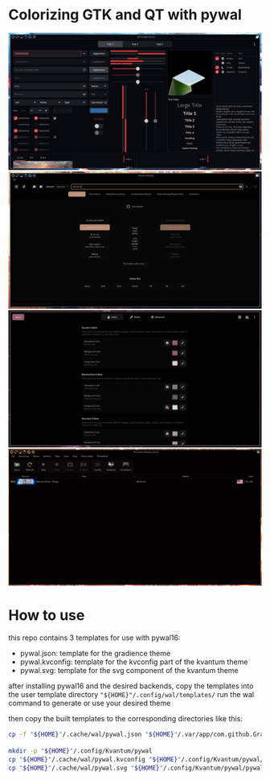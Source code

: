 # Colorizing GTK and QT with pywal

![gtk_wf_2](/screenshots/gtk_wf_2.png)
![kvantum_3](/screenshots/kvantum_3.png)
![gradience_4](/screenshots/gradience_4.png)
![primehack_1](/screenshots/primehack_1.png)



# How to use

this repo contains 3 templates for use with pywal16:  
- pywal.json: template for the gradience theme   
- pywal.kvconfig: template for the kvconfig part of the kvantum theme   
- pywal.svg: template for the svg component of the kvantum theme   


after installing pywal16 and the desired backends, copy the templates into the user template
directory `"${HOME}"/.config/wal/templates/` run the wal command to generate or use your desired theme

then copy the built templates to the corresponding directories like this:
```sh
cp -f "${HOME}"/.cache/wal/pywal.json "${HOME}"/.var/app/com.github.GradienceTeam.Gradience/config/presets/user/pywal.json

mkdir -p "${HOME}"/.config/Kvantum/pywal
cp "${HOME}"/.cache/wal/pywal.kvconfig "${HOME}"/.config/Kvantum/pywal/pywal.kvconfig
cp "${HOME}"/.cache/wal/pywal.svg "${HOME}"/.config/Kvantum/pywal/pywal.svg
```

